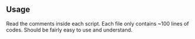 ## Usage
Read the comments inside each script. Each file only contains ~100 lines of codes. Should be fairly easy to use and understand.
